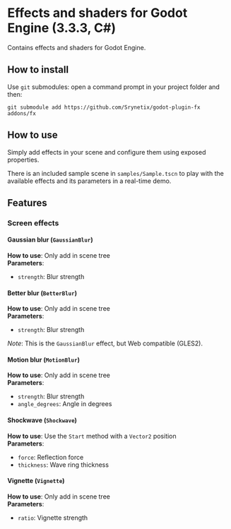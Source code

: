 # Effects and shaders for Godot Engine (3.3.3, C#)

Contains effects and shaders for Godot Engine.

## How to install

Use `git` submodules: open a command prompt in your project folder and then:

```
git submodule add https://github.com/Srynetix/godot-plugin-fx addons/fx
```

## How to use

Simply add effects in your scene and configure them using exposed properties.

There is an included sample scene in `samples/Sample.tscn` to play with the available effects and its parameters in a real-time demo.

## Features

### Screen effects

#### Gaussian blur (`GaussianBlur`)

**How to use**: Only add in scene tree  
**Parameters**:
- `strength`: Blur strength

#### Better blur (`BetterBlur`)

**How to use**: Only add in scene tree  
**Parameters**:
- `strength`: Blur strength

*Note*: This is the `GaussianBlur` effect, but Web compatible (GLES2).

#### Motion blur (`MotionBlur`)

**How to use**: Only add in scene tree  
**Parameters**:
- `strength`: Blur strength
- `angle_degrees`: Angle in degrees

#### Shockwave (`Shockwave`)

**How to use**: Use the `Start` method with a `Vector2` position  
**Parameters**:
- `force`: Reflection force
- `thickness`: Wave ring thickness

#### Vignette (`Vignette`)

**How to use**: Only add in scene tree  
**Parameters**:
- `ratio`: Vignette strength